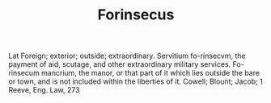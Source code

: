 ---
title: Forinsecus
letter: F
permalink: "/definitions/bld-forinsecus.html"
body: Lat Foreign; exterior; outside; extraordinary. Servitium fo-rinsecvm, the payment
  of aid, scutage, and other extraordinary military services. Fo-rinsecum mancrium,
  the manor, or that part of it which lies outside the bare or town, and is not included
  within the liberties of it. Cowell; Blount; Jacob; 1 Reeve, Eng. Law, 273
published_at: '2018-07-07'
source: Black's Law Dictionary 2nd Ed (1910)
layout: post
---